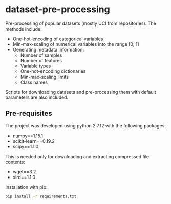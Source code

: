 # dataset-pre-processing

Pre-processing of popular datasets (mostly UCI from repositories). The methods include:

- One-hot-encoding of categorical variables
- Min-max-scaling of numerical variables into the range [0, 1]
- Generating metadata information:
  - Number of samples
  - Number of features
  - Variable types
  - One-hot-encoding dictionaries
  - Min-max-scaling limits
  - Class names
  
 Scripts for downloading datasets and pre-processing them with default parameters are also included.

## Pre-requisites

The project was developed using python 2.7.12 with the following packages:

- numpy==1.15.1
- scikit-learn==0.19.2
- scipy==1.1.0

This is needed only for downloading and extracting compressed file contents:
- wget==3.2
- xlrd==1.1.0

Installation with pip:

```bash
pip install -r requirements.txt
```
